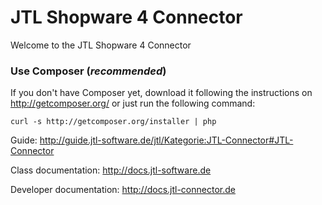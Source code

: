 JTL Shopware 4 Connector
========================

Welcome to the JTL Shopware 4 Connector

### Use Composer (*recommended*)

If you don't have Composer yet, download it following the instructions on
http://getcomposer.org/ or just run the following command:

    curl -s http://getcomposer.org/installer | php

Guide: http://guide.jtl-software.de/jtl/Kategorie:JTL-Connector#JTL-Connector

Class documentation: http://docs.jtl-software.de

Developer documentation: http://docs.jtl-connector.de